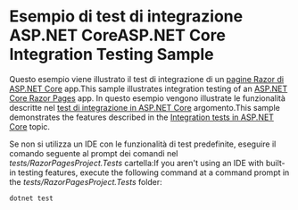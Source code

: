 # <a name="aspnet-core-integration-testing-sample"></a><span data-ttu-id="401d7-101">Esempio di test di integrazione ASP.NET Core</span><span class="sxs-lookup"><span data-stu-id="401d7-101">ASP.NET Core Integration Testing Sample</span></span>

<span data-ttu-id="401d7-102">Questo esempio viene illustrato il test di integrazione di un [pagine Razor di ASP.NET Core](https://docs.microsoft.com/aspnet/core/mvc/razor-pages) app.</span><span class="sxs-lookup"><span data-stu-id="401d7-102">This sample illustrates integration testing of an [ASP.NET Core Razor Pages](https://docs.microsoft.com/aspnet/core/mvc/razor-pages) app.</span></span> <span data-ttu-id="401d7-103">In questo esempio vengono illustrate le funzionalità descritte nel [test di integrazione in ASP.NET Core](https://docs.microsoft.com/aspnet/core/test/integration-tests) argomento.</span><span class="sxs-lookup"><span data-stu-id="401d7-103">This sample demonstrates the features described in the [Integration tests in ASP.NET Core](https://docs.microsoft.com/aspnet/core/test/integration-tests) topic.</span></span>

<span data-ttu-id="401d7-104">Se non si utilizza un IDE con le funzionalità di test predefinite, eseguire il comando seguente al prompt dei comandi nel *tests/RazorPagesProject.Tests* cartella:</span><span class="sxs-lookup"><span data-stu-id="401d7-104">If you aren't using an IDE with built-in testing features, execute the following command at a command prompt in the *tests/RazorPagesProject.Tests* folder:</span></span>

```console
dotnet test
```
